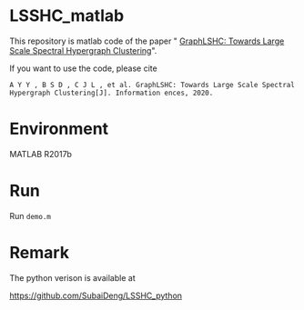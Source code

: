 # LSSHC_matlab
This repository is matlab code of the paper " [GraphLSHC: Towards Large Scale Spectral Hypergraph Clustering](https://www.sciencedirect.com/science/article/pii/S0020025520306824)".

If you want to use the code, please cite 

`A Y Y , B S D , C J L , et al. GraphLSHC: Towards Large Scale Spectral Hypergraph Clustering[J]. Information ences, 2020.`


# Environment
MATLAB R2017b

# Run
Run `demo.m`

# Remark
The python verison is available at

https://github.com/SubaiDeng/LSSHC_python
